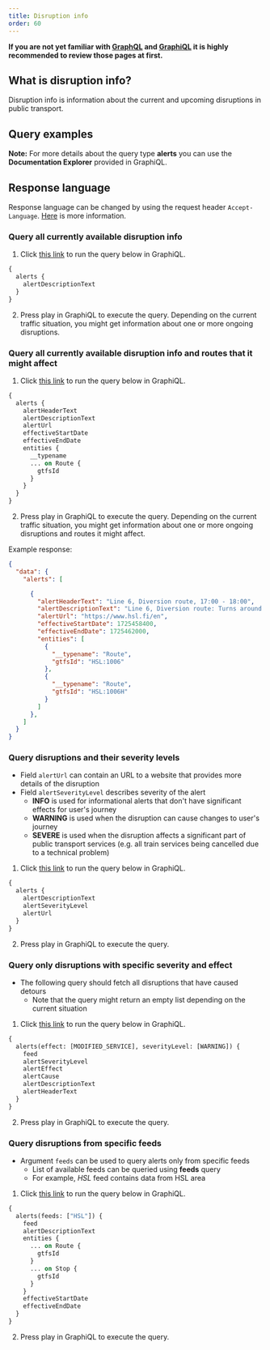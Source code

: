```yaml
---
title: Disruption info
order: 60
---
```


**If you are not yet familiar with [GraphQL](../0-graphql) and [GraphiQL](../1-graphiql) it is highly recommended to review those pages at first.**

## What is disruption info?

Disruption info is information about the current and upcoming disruptions in public transport.

## Query examples

**Note:** For more details about the query type **alerts** you can use the **Documentation Explorer** provided in GraphiQL.

## Response language

Response language can be changed by using the request header `Accept-Language`. [Here](../4-translations) is more information.

### Query all currently available disruption info

1. Click [this link](https://api.digitransit.fi/graphiql/hsl/v2?query=%257B%250A%2520%2520alerts%2520%257B%250A%2520%2520%2520%2520alertDescriptionText%250A%2520%2520%257D%250A%257D) to run the query below in GraphiQL.

```graphql
{
  alerts {
    alertDescriptionText
  }
}
```

2. Press play in GraphiQL to execute the query. Depending on the current traffic situation, you might get information about one or more ongoing disruptions.

### Query all currently available disruption info and routes that it might affect

1. Click [this link](https://api.digitransit.fi/graphiql/hsl/v2?query=%257B%250A%2520%2520alerts%2520%257B%250A%2520%2520%2520%2520alertHeaderText%250A%2520%2520%2520%2520alertDescriptionText%250A%2520%2520%2520%2520alertUrl%250A%2520%2520%2520%2520effectiveStartDate%250A%2520%2520%2520%2520effectiveEndDate%250A%2520%2520%2520%2520entities%2520%257B%250A%2520%2520%2520%2520%2520%2520__typename%250A%2520%2520%2520%2520%2520%2520...%2520on%2520Route%2520%257B%250A%2520%2520%2520%2520%2520%2520%2520%2520gtfsId%250A%2520%2520%2520%2520%2520%2520%257D%250A%2520%2520%2520%2520%257D%250A%2520%2520%257D%250A%257D) to run the query below in GraphiQL.

```graphql
{
  alerts {
    alertHeaderText
    alertDescriptionText
    alertUrl
    effectiveStartDate
    effectiveEndDate
    entities {
      __typename
      ... on Route {
        gtfsId
      }
    }
  }
}
```

2. Press play in GraphiQL to execute the query. Depending on the current traffic situation, you might get information about one or more ongoing disruptions and routes it might affect.

Example response:
```json
{
  "data": {
    "alerts": [

      {
        "alertHeaderText": "Line 6, Diversion route, 17:00 - 18:00",
        "alertDescriptionText": "Line 6, Diversion route: Turns around in Kolmikulma., Reason: Technical failure, Estimated duration: 17:00 - 18:00",
        "alertUrl": "https://www.hsl.fi/en",
        "effectiveStartDate": 1725458400,
        "effectiveEndDate": 1725462000,
        "entities": [
          {
            "__typename": "Route",
            "gtfsId": "HSL:1006"
          },
          {
            "__typename": "Route",
            "gtfsId": "HSL:1006H"
          }
        ]
      },
    ]
  }
}
```

### Query disruptions and their severity levels

* Field `alertUrl` can contain an URL to a website that provides more details of the disruption
* Field `alertSeverityLevel` describes severity of the alert
  * **INFO** is used for informational alerts that don't have significant effects for user's journey
  * **WARNING** is used when the disruption can cause changes to user's journey
  * **SEVERE** is used when the disruption affects a significant part of public transport services (e.g. all train services being cancelled due to a technical problem)  
  

1. Click [this link](https://api.digitransit.fi/graphiql/hsl/v2?query=%257B%250A%2520%2520alerts%2520%257B%250A%2520%2520%2520%2520alertDescriptionText%250A%2520%2520%2520%2520alertSeverityLevel%250A%2520%2520%2520%2520alertUrl%250A%2520%2520%257D%250A%257D) to run the query below in GraphiQL.

```graphql
{
  alerts {
    alertDescriptionText
    alertSeverityLevel
    alertUrl
  }
}
```

2. Press play in GraphiQL to execute the query.

### Query only disruptions with specific severity and effect

* The following query should fetch all disruptions that have caused detours
  * Note that the query might return an empty list depending on the current situation


1. Click [this link](https://api.digitransit.fi/graphiql/hsl/v2?query=%257B%250A%2509alerts%28effect%253A%2520%255BMODIFIED_SERVICE%255D%252C%2520severityLevel%253A%2520%255BWARNING%255D%29%2520%257B%250A%2520%2520%2520%2520feed%250A%2520%2520%2520%2520alertSeverityLevel%250A%2520%2520%2520%2520alertEffect%250A%2520%2520%2520%2520alertCause%250A%2520%2520%2520%2520alertDescriptionText%250A%2520%2520%2520%2520alertHeaderText%250A%2520%2520%257D%250A%257D) to run the query below in GraphiQL.

```graphql
{
  alerts(effect: [MODIFIED_SERVICE], severityLevel: [WARNING]) {
    feed
    alertSeverityLevel
    alertEffect
    alertCause
    alertDescriptionText
    alertHeaderText
  }
}
```

2. Press play in GraphiQL to execute the query.


### Query disruptions from specific feeds

* Argument `feeds` can be used to query alerts only from specific feeds
  * List of available feeds can be queried using **feeds** query
  * For example, *HSL* feed contains data from HSL area  


1. Click [this link](https://api.digitransit.fi/graphiql/hsl/v2?query=%257B%250A%2520%2520alerts%28feeds%253A%2520%255B%2522HSL%2522%255D%29%2520%257B%250A%2520%2520%2520%2520feed%250A%2520%2520%2520%2520alertDescriptionText%250A%2520%2520%2520%2520entities%2520%257B%250A%2520%2520%2520%2520%2520%2520...%2520on%2520Route%2520%257B%250A%2520%2520%2520%2520%2520%2520%2520%2520gtfsId%250A%2520%2520%2520%2520%2520%2520%257D%250A%2520%2520%2520%2520%2520%2520...%2520on%2520Trip%2520%257B%250A%2520%2520%2520%2520%2520%2520%2520%2520gtfsId%250A%2520%2520%2520%2520%2520%2520%257D%250A%2520%2520%2520%2520%2520%2520...%2520on%2520Stop%2520%257B%250A%2520%2520%2520%2520%2520%2520%2520%2520gtfsId%250A%2520%2520%2520%2520%2520%2520%257D%250A%2520%2520%2520%2520%257D%250A%2520%2520%2520%2520effectiveStartDate%250A%2520%2520%2520%2520effectiveEndDate%250A%2520%2520%257D%250A%257D) to run the query below in GraphiQL.

```graphql
{
  alerts(feeds: ["HSL"]) {
    feed
    alertDescriptionText
    entities {
      ... on Route {
        gtfsId
      }
      ... on Stop {
        gtfsId
      }
    }
    effectiveStartDate
    effectiveEndDate
  }
}
```

2. Press play in GraphiQL to execute the query.
